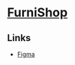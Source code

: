 # [FurniShop](https://www.figma.com/file/AbSzLoE2X4okNZWV1pcrtU/Landing-Page---Furniture-Website-(Community)-(Copy)?type=design&node-id=1-78&mode=design&t=0uQisE1a0phR9hDZ-0)


## Links
- [Figma](https://www.figma.com/file/AbSzLoE2X4okNZWV1pcrtU/Landing-Page---Furniture-Website-(Community)-(Copy)?type=design&node-id=1-78&mode=design&t=0uQisE1a0phR9hDZ-0)
